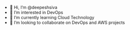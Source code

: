 - 👋 Hi, I’m @deepeshsiva
- 👀 I’m interested in DevOps
- 🌱 I’m currently learning Cloud Technology
- 💞️ I’m looking to collaborate on DevOps and AWS projects

